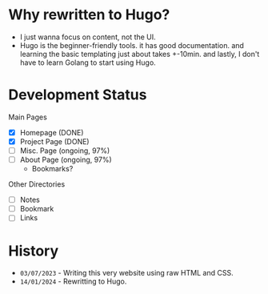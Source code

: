 # Why rewritten to Hugo?

- I just wanna focus on content, not the UI.
- Hugo is the beginner-friendly tools. it has good documentation. and learning the basic templating just about takes +-10min. and lastly, I don't have to learn Golang to start using Hugo.

# Development Status

Main Pages
- [x] Homepage (DONE)
- [x] Project Page (DONE)
- [ ] Misc. Page (ongoing, 97%)
- [ ] About Page (ongoing, 97%)
  - Bookmarks?

Other Directories
- [ ] Notes
- [ ] Bookmark
- [ ] Links

# History

- `03/07/2023` - Writing this very website using raw HTML and CSS.
- `14/01/2024` - Rewritting to Hugo.

